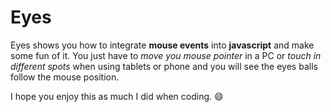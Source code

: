 # Eyes
Eyes shows you how to integrate **mouse events** into **javascript** and make some fun of it. You just have to *move you mouse pointer* in a PC or *touch in different spots* when using tablets or phone and you will see the eyes balls follow the mouse position.

I hope you enjoy this as much I did when coding. :smile:
